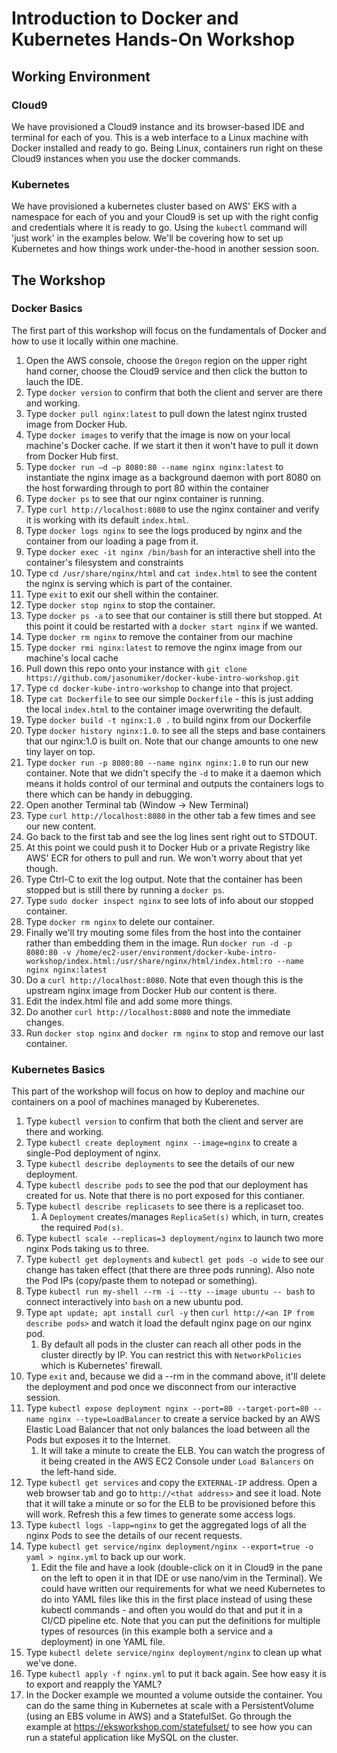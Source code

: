 # Introduction to Docker and Kubernetes Hands-On Workshop

## Working Environment

### Cloud9
We have provisioned a Cloud9 instance and its browser-based IDE and terminal for each of you. This is a web interface to a Linux machine with Docker installed and ready to go. Being Linux, containers run right on these Cloud9 instances when you use the docker commands.

### Kubernetes
We have provisioned a kubernetes cluster based on AWS' EKS with a namespace for each of you and your Cloud9 is set up with the right config and credentials where it is ready to go. Using the `kubectl` command will 'just work' in the examples below. We'll be covering how to set up Kubernetes and how things work under-the-hood in another session soon.

## The Workshop

### Docker Basics
The first part of this workshop will focus on the fundamentals of Docker and how to use it locally within one machine.

1. Open the AWS console, choose the `Oregon` region on the upper right hand corner, choose the Cloud9 service and then click the button to lauch the IDE.
1. Type `docker version` to confirm that both the client and server are there and working.
1. Type `docker pull nginx:latest` to pull down the latest nginx trusted image from Docker Hub.
1. Type `docker images` to verify that the image is now on your local machine's Docker cache. If we start it then it won't have to pull it down from Docker Hub first.
1. Type `docker run –d –p 8080:80 --name nginx nginx:latest` to instantiate the nginx image as a background daemon with port 8080 on the host forwarding through to port 80 within the container
1. Type `docker ps` to see that our nginx container is running.
1. Type `curl http://localhost:8080` to use the nginx container and verify it is working with its default `index.html`.
1. Type `docker logs nginx` to see the logs produced by nginx and the container from our loading a page from it.
1. Type `docker exec -it nginx /bin/bash` for an interactive shell into the container's filesystem and constraints
1. Type `cd /usr/share/nginx/html` and `cat index.html` to see the content the nginx is serving which is part of the container.
1. Type `exit` to exit our shell within the container.
1. Type `docker stop nginx` to stop the container.
1. Type `docker ps -a` to see that our container is still there but stopped. At this point it could be restarted with a `docker start nginx` if we wanted.
1. Type `docker rm nginx` to remove the container from our machine
1. Type `docker rmi nginx:latest` to remove the nginx image from our machine's local cache
1. Pull down this repo onto your instance with `git clone https://github.com/jasonumiker/docker-kube-intro-workshop.git`
1. Type `cd docker-kube-intro-workshop` to change into that project.
1. Type `cat Dockerfile` to see our simple `Dockerfile` - this is just adding the local `index.html` to the container image overwriting the default.
1. Type `docker build -t nginx:1.0 .` to build nginx from our Dockerfile
1. Type `docker history nginx:1.0`. to see all the steps and base containers that our nginx:1.0 is built on. Note that our change amounts to one new tiny layer on top.
1. Type `docker run -p 8080:80 --name nginx nginx:1.0` to run our new container. Note that we didn't specify the `-d` to make it a daemon which means it holds control of our terminal and outputs the containers logs to there which can be handy in debugging.
1. Open another Terminal tab (Window -> New Terminal)
1. Type `curl http://localhost:8080` in the other tab a few times and see our new content.
1. Go back to the first tab and see the log lines sent right out to STDOUT.
1. At this point we could push it to Docker Hub or a private Registry like AWS' ECR for others to pull and run. We won't worry about that yet though.
1. Type Ctrl-C to exit the log output. Note that the container has been stopped but is still there by running a `docker ps`.
1. Type `sudo docker inspect nginx` to see lots of info about our stopped container.
1. Type `docker rm nginx` to delete our container.
1. Finally we'll try mouting some files from the host into the container rather than embedding them in the image. Run `docker run -d -p 8080:80 -v /home/ec2-user/environment/docker-kube-intro-workshop/index.html:/usr/share/nginx/html/index.html:ro --name nginx nginx:latest`
1. Do a `curl http://localhost:8080`. Note that even though this is the upstream nginx image from Docker Hub our content is there.
1. Edit the index.html file and add some more things.
1. Do another `curl http://localhost:8080` and note the immediate changes.
1. Run `docker stop nginx` and `docker rm nginx` to stop and remove our last container.

### Kubernetes Basics
This part of the workshop will focus on how to deploy and machine our containers on a pool of machines managed by Kuberenetes.

1. Type `kubectl version` to confirm that both the client and server are there and working.
1. Type `kubectl create deployment nginx --image=nginx` to create a single-Pod deployment of nginx.
1. Type `kubectl describe deployments` to see the details of our new deployment.
1. Type `kubectl describe pods` to see the pod that our deployment has created for us. Note that there is no port exposed for this contianer.
1. Type `kubectl describe replicasets` to see there is a replicaset too.
    1. A `Deployment` creates/manages `ReplicaSet(s)` which, in turn, creates the required `Pod(s)`.
1. Type `kubectl scale --replicas=3 deployment/nginx` to launch two more nginx Pods taking us to three.
1. Type `kubectl get deployments` and `kubectl get pods -o wide` to see our change has taken effect (that there are three pods running). Also note the Pod IPs (copy/paste them to notepad or something).
1. Type `kubectl run my-shell --rm -i --tty --image ubuntu -- bash` to connect interactively into `bash` on a new ubuntu pod.
1. Type `apt update; apt install curl -y` then `curl http://<an IP from describe pods>` and watch it load the default nginx page on our nginx pod.
    1. By default all pods in the cluster can reach all other pods in the cluster directly by IP. You can restrict this with `NetworkPolicies` which is Kubernetes' firewall.
1. Type `exit` and, because we did a --rm in the command above, it'll delete the deployment and pod once we disconnect from our interactive session.
1. Type `kubectl expose deployment nginx --port=80 --target-port=80 --name nginx --type=LoadBalancer` to create a service backed by an AWS Elastic Load Balancer that not only balances the load between all the Pods but exposes it to the Internet.
    1. It will take a minute to create the ELB. You can watch the progress of it being created in the AWS EC2 Console under `Load Balancers` on the left-hand side.
1. Type `kubectl get services` and copy the `EXTERNAL-IP` address. Open a web browser tab and go to `http://<that address>` and see it load. Note that it will take a minute or so for the ELB to be provisioned before this will work. Refresh this a few times to generate some access logs.
1. Type `kubectl logs -lapp=nginx` to get the aggregated logs of all the nginx Pods to see the details of our recent requests.
1. Type `kubectl get service/nginx deployment/nginx --export=true -o yaml > nginx.yml` to back up our work.
    1. Edit the file and have a look (double-click on it in Cloud9 in the pane on the left to open it in that IDE or use nano/vim in the Terminal). We could have written our requirements for what we need Kubernetes to do into YAML files like this in the first place instead of using these kubectl commands - and often you would do that and put it in a CI/CD pipeline etc. Note that you can put the definitions for multiple types of resources (in this example both a service and a deployment) in one YAML file.
1. Type `kubectl delete service/nginx deployment/nginx` to clean up what we've done.
1. Type `kubectl apply -f nginx.yml` to put it back again. See how easy it is to export and reapply the YAML?
1. In the Docker example we mounted a volume outside the container. You can do the same thing in Kubernetes at scale with a PersistentVolume (using an EBS volume in AWS) and a StatefulSet. Go through the example at https://eksworkshop.com/statefulset/ to see how you can run a stateful application like MySQL on the cluster.